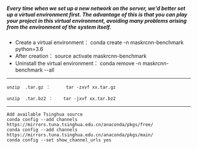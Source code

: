 ##### Every time when we set up a new network on the server, we'd better set up a virtual environment first. The advantage of this is that you can play your project in this virtual environment, avoiding many problems arising from the environment of the system itself.

- Create a virtual environment：        conda create -n maskrcnn-benchmark python=3.6
- After creation：                     source activate maskrcnn-benchmark
- Uninstall the virtual environment： conda remove -n maskrcnn-benchmark --all

------
```
unzip  .tar.gz ：      tar -zxvf xx.tar.gz             

unzip  .tar.bz2 ：    tar -jxvf xx.tar.bz2
```

------
```
Add available Tsinghua source
conda config --add channels https://mirrors.tuna.tsinghua.edu.cn/anaconda/pkgs/free/
conda config --add channels https://mirrors.tuna.tsinghua.edu.cn/anaconda/pkgs/main/
conda config --set show_channel_urls yes
```

